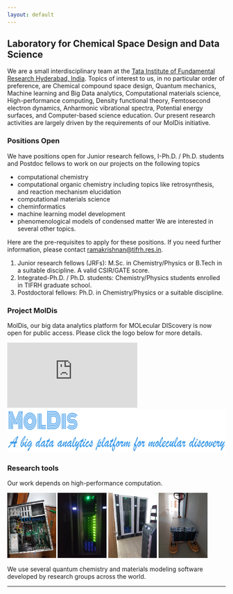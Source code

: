 ```yaml
---
layout: default
---
```


## Laboratory for Chemical Space Design and Data Science    
We are a small interdisciplinary team at the [Tata Institute of Fundamental Research Hyderabad, India](https://www.tifrh.res.in/). Topics of interest to us, in no particular order of preference, are Chemical compound space design, Quantum mechanics, Machine learning and Big Data analytics, Computational materials science, High-performance computing, Density functional theory, Femtosecond electron dynamics, Anharmonic vibrational spectra, Potential energy surfaces, and Computer-based science education. Our present research activities are largely driven by the requirements of our MolDis initiative.

### Positions Open

We have positions open for Junior research fellows, I-Ph.D. / Ph.D. students and Postdoc fellows to work on our projects on the following topics
- computational chemistry 
- computational organic chemistry including topics like retrosynthesis, and reaction mechanism elucidation 
- computational materials science
- cheminformatics
- machine learning model development
- phenomenological models of condensed matter 
We are interested in several other topics. 
 
Here are the pre-requisites to apply for these positions. If you need further information, please contact [ramakrishnan@tifrh.res.in](ramakrishnan@tifrh.res.in).    

1. Junior research fellows (JRFs): M.Sc. in Chemistry/Physics or B.Tech in a suitable discipline. A valid CSIR/GATE score.  
2. Integrated-Ph.D. / Ph.D. students: Chemistry/Physics students enrolled in TIFRH graduate school.   
3. Postdoctoral fellows: Ph.D. in Chemistry/Physics or a suitable discipline.       

### Project MolDis
MolDis, our big data analytics platform for MOLecular DIScovery is now open for public access. Please click the logo below for more details.

![](https://moldis.tifrh.res.in/index.html)
<a href="https://moldis.tifrh.res.in/index.html">
<img src="assets/img/MolDis.png"  height="100">
</a>

### Research tools
Our work depends on high-performance computation.        

<img src="assets/img/earth.jpeg"  height="150">
<img src="assets/img/helios.jpeg"  height="150">
<img src="assets/img/helios_2.jpg"  height="150">
<img src="assets/img/nodes.jpeg"  height="150">
               
We use several quantum chemistry and materials modeling software developed by research groups across the world.    

<!--
<a href="https://fhi-aims.org/">
<img src="assets/img/aims.svg"  height="150">
</a>
<a href="https://orcaforum.kofo.mpg.de/">
<img src="assets/img/orca.png"  height="100">
</a>
<a href="https://gaussian.com/">
<img src="assets/img/gaussian.jpeg"  height="100">
</a>
<a href="https://psicode.org/">
<img src="assets/img/psi4.png"  height="100">
</a>
<a href="https://www.turbomole.org/">
<img src="assets/img/turbomole.jpeg"  height="100">
</a>
<a href="https://www.molpro.net/">
<img src="assets/img/molpro.png"  height="100">
</a>
<a href="https://www.msg.chem.iastate.edu/gamess/">
<img src="assets/img/gamess.png"  height="100">
</a>
<a href="http://openmopac.net/">
<img src="assets/img/mopac.png"  height="100">
</a>

We have developed an _inhouse_ code for studying attosecond--to--femtosecond electronic processes.     

<a href="https://doi.org/10.1063/5.0009196">
<img src="assets/img/TDCI.png"  height="100">
</a>
     
      
We apply kernel-based Quantum Machine Learning using the QML code and our own _inhouse_ codes.     

<a href="https://www.qmlcode.org/">
<img src="assets/img/QML.png"  height="100">
</a>

       
We have access to journals and books relevant to our research.           

<img src="assets/img/books.jpeg"  height="150">

-->
* * *


